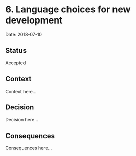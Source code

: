 # 6. Language choices for new development

Date: 2018-07-10

## Status

Accepted

## Context

Context here...

## Decision

Decision here...

## Consequences

Consequences here...
